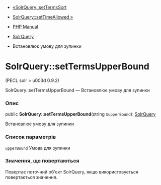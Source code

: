 - [«SolrQuery::setTermsSort](solrquery.settermssort.md)
- [SolrQuery::setTimeAllowed »](solrquery.settimeallowed.md)

- [PHP Manual](index.md)
- [SolrQuery](class.solrquery.md)
- Встановлює умову для зупинки

# SolrQuery::setTermsUpperBound

(PECL solr \> u003d 0.9.2)

SolrQuery::setTermsUpperBound — Встановлює умову для зупинки

### Опис

public **SolrQuery::setTermsUpperBound**(string `$upperBound`):
[SolrQuery](class.solrquery.md)

Встановлює умову для зупинки

### Список параметрів

`upperBound`
Умова для зупинки

### Значення, що повертаються

Повертає поточний об'єкт SolrQuery, якщо використовується повертається
значення.
